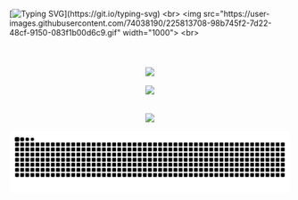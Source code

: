 
[![Typing SVG](https://readme-typing-svg.herokuapp.com?size=30&lines=Touch+some+grass.)](https://git.io/typing-svg)
<br>
<img src="https://user-images.githubusercontent.com/74038190/225813708-98b745f2-7d22-48cf-9150-083f1b00d6c9.gif" width="1000">
<br>
###
<div align="center">
<br clear="both">
</div>
<p align="center">
  <a href="https://skillicons.dev">
    <img src="https://skillicons.dev/icons?i=bootstrap,css,express,figma,firebase,git,html,js" />
  </a>
</p>

<p align="center">
  <a href="https://skillicons.dev">
    <img src="https://skillicons.dev/icons?i=mongodb,mysql,nextjs,nodejs,react,redux,tailwind" />
  </a>
</p>




<div align="center">
    <br/>
    <img src="https://github-readme-stats.vercel.app/api/top-langs/?username=kstubhieeee&theme=gotham&hide_border=false&include_all_commits=true&count_private=true&layout=compact" />
    <br/>
</div>



![Snake animation](https://raw.githubusercontent.com/kstubhieeee/kstubhieeee/output/github-contribution-grid-snake-dark.svg)
